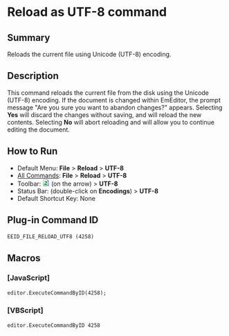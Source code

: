 # Reload as UTF-8 command

## Summary

Reloads the current file using Unicode (UTF-8) encoding.

## Description

This command reloads the current file from the disk using the Unicode (UTF-8)
encoding. If the document is changed within EmEditor, the prompt message
"Are you sure you want to abandon changes?" appears. Selecting **Yes**
will discard the changes without saving, and will reload the new contents.
Selecting **No** will abort reloading and will allow you to continue
editing the document.

## How to Run

- Default Menu: **File** \> **Reload** \> **UTF-8**
- [All Commands](../tools/all_commands): **File** \> **Reload**
\> **UTF-8**
- Toolbar: ![](../../images/reload.png) (on
the arrow) > **UTF-8**
- Status Bar: (double-click on **Encodings**) \> **UTF-8**
- Default Shortcut Key: None

## Plug-in Command ID

```
EEID_FILE_RELOAD_UTF8 (4258)
```

## Macros

### \[JavaScript\]

```
editor.ExecuteCommandByID(4258);
```

### \[VBScript\]

```
editor.ExecuteCommandByID 4258
```
